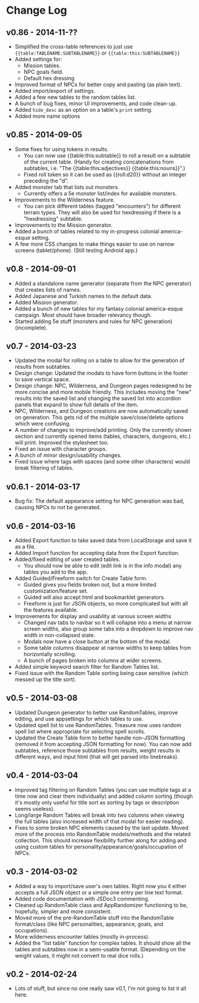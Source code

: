 Change Log
==========

v0.86 - 2014-11-??
------------------

* Simplified the cross-table references to just use `{{table:TABLENAME:SUBTABLENAME}}` or `{{table:this:SUBTABLENAME}}`
* Added settings for:
    * Mission tables.
    * NPC goals field.
    * Default hex dressing
* Improved format of NPCs for better copy and pasting (as plain text).
* Added import/export of settings.
* Added a few new tables to the random tables list.
* A bunch of bug fixes, minor UI improvements, and code clean-up.
* Added `hide_desc` as an option on a table's `print` setting.
* Added more name options

v0.85 - 2014-09-05
------------------

* Some fixes for using tokens in results.
    * You can now use {{table:this:subtable}} to roll a result on a subtable of the current table. (Handy for creating concatenations from subtables, i.e. "The {{table:this:adjectives}} {{table:this:nouns}}".)
    * Fixed roll token so it can be used as {{roll:d20}} without an integer preceding the "d".
* Added monster tab that lists out monsters.
	* Currently offers a 5e monster list/index for available monsters.
* Improvements to the Wilderness feature.
    * You can pick different tables (tagged "encounters") for different terrain types. They will also be used for hexdressing if there is a "hexdressing" subtable.
* Improvements to the Mission generator.
* Added a bunch of tables related to my in-progress colonial america-esque setting.
* A few more CSS changes to make things easier to use on narrow screens (tablet/phone). (Still testing Android app.)

v0.8 - 2014-09-01
-----------------

* Added a standalone name generator (separate from the NPC generator) that creates lists of names.
* Added Japanese and Turkish names to the default data.
* Added Mission generator.
* Added a bunch of new tables for my fantasy colonial america-esque campaign. Most should have broader relevancy though.
* Started adding 5e stuff (monsters and rules for NPC generation) (incomplete).

v0.7 - 2014-03-23
-----------------

* Updated the modal for rolling on a table to allow for the generation of results from subtables.
* Design change: Updated the modals to have form buttons in the footer to save vertical space.
* Design change: NPC, Wilderness, and Dungeon pages redesigned to be more concise and more mobile friendly. This includes moving the "new" results into the saved list and changing the saved list into accordion panels that expand to show full details of the item.
* NPC, Wilderness, and Dungeon creations are now automatically saved on generation. This gets rid of the multiple save/close/delete options which were confusing.
* A number of changes to improve/add printing. Only the currently shown section and currently opened items (tables, characters, dungeons, etc.) will print. Improved the stylesheet too.
* Fixed an issue with character groups.
* A bunch of minor design/usability changes.
* Fixed issue where tags with spaces (and some other characters) would break filtering of tables.

v0.6.1 - 2014-03-17
-------------------

* Bug fix: The default appearance setting for NPC generation was bad, causing NPCs to not be generated.


v0.6 - 2014-03-16
-----------------

* Added Export function to take saved data from LocalStorage and save it as a file.
* Added Import function for accepting data from the Export function.
* Added/fixed editing of user created tables.
    * You should now be able to edit (edit link is in the info modal) any tables you add to the app.
* Added Guided/Freeform switch for Create Table form.
	* Guided gives you fields broken out, but a more limited customization/feature set.
	* Guided will also accept html and bookmarklet generators.
	* Freeform is just for JSON objects, so more complicated but with all the features available.
* Improvements for display and usability at various screen widths
	* Changed nav tabs to navbar so it will collapse into a menu at narrow screen widths, also group some tabs into a dropdown to improve nav width in non-collapsed state.
    * Modals now have a close button at the bottom of the modal.
    * Some table columns disappear at narrow widths to keep tables from horizontally scrolling.
    * A bunch of pages broken into columns at wider screens.
* Added simple keyword search filter for Random Tables list.
* Fixed issue with the Random Table sorting being case sensitive (which messed up the title sort).

v0.5 - 2014-03-08
-----------------

* Updated Dungeon generator to better use RandomTables, improve editing, and use appsettings for which tables to use.
* Updated spell list to use RandomTables. Treasure now uses random spell list where appropriate for selecting spell scrolls.
* Updated the Create Table form to better handle non-JSON formatting (removed it from accepting JSON formatting for now). You can now add subtables, reference those subtables from results, weight results in different ways, and input html (that will get parsed into linebreaks).

v0.4 - 2014-03-04
-----------------

* Improved tag filtering on Random Tables (you can use multiple tags at a time now and clear them individually) and added column sorting (though it's mostly only useful for title sort as sorting by tags or description seems useless).
* Long/large Random Tables will break into two columns when viewing the full tables (also increased width of that modal for easier reading).
* Fixes to some broken NPC elements caused by the last update. Moved more of the process into RandomTable models/methods and the related collection. This should increase flexibility further along for adding and using custom tables for personality/appearance/goals/occupation of NPCs.

v0.3 - 2014-03-02
-----------------

* Added a way to import/save user's own tables. Right now you it either accepts a full JSON object or a simple one entry per line text format.
* Added code documentation with JSDoc3 commenting.
* Cleaned up RandomTable class and AppRandomizer functioning to be, hopefully, simpler and more consistent.
* Moved more of the pre-RandomTable stuff into the RandomTable format/class (like NPC personalities, appearance, goals, and occupations).
* More wilderness encounter tables (mostly in-process).
* Added the "list table" function for complex tables. It should show all the tables and subtables now in a semi-usable format. (Depending on the weight values, it might not convert to real dice rolls.)


v0.2 - 2014-02-24
-----------------

* Lots of stuff, but since no one really saw v0.1, I'm not going to list it all here.